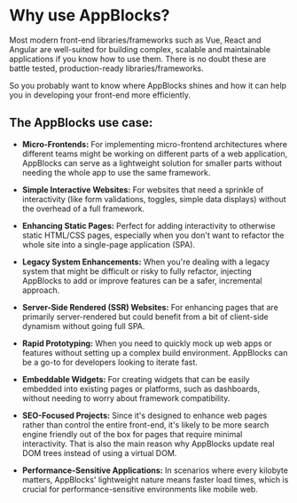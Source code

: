 # Why use AppBlocks?

Most modern front-end libraries/frameworks such as Vue, React and Angular are well-suited for building complex, scalable
and maintainable applications if you know how to use them. There is no doubt these are battle tested, production-ready
libraries/frameworks.

So you probably want to know where AppBlocks shines and how it can help you in developing your front-end more efficiently.

## The AppBlocks use case:

- **Micro-Frontends:** For implementing micro-frontend architectures where different teams might be working on different parts of a web application, AppBlocks can serve as a lightweight solution for smaller parts without needing the whole app to use the same framework.

- **Simple Interactive Websites:** For websites that need a sprinkle of interactivity (like form validations, toggles, simple data displays) without the overhead of a full framework.

- **Enhancing Static Pages:** Perfect for adding interactivity to otherwise static HTML/CSS pages, especially when you don't want to refactor the whole site into a single-page application (SPA).

- **Legacy System Enhancements:** When you're dealing with a legacy system that might be difficult or risky to fully refactor, injecting AppBlocks to add or improve features can be a safer, incremental approach.

- **Server-Side Rendered (SSR) Websites:** For enhancing pages that are primarily server-rendered but could benefit from a bit of client-side dynamism without going full SPA.

- **Rapid Prototyping:** When you need to quickly mock up web apps or features without setting up a complex build environment. AppBlocks can be a go-to for developers looking to iterate fast.

- **Embeddable Widgets:** For creating widgets that can be easily embedded into existing pages or platforms, such as dashboards, without needing to worry about framework compatibility.

- **SEO-Focused Projects:** Since it's designed to enhance web pages rather than control the entire front-end, it's likely to be more search engine friendly out of the box for pages that require minimal interactivity. That is also the main reason why AppBlocks update real DOM trees instead of using a virtual DOM.

- **Performance-Sensitive Applications:** In scenarios where every kilobyte matters, AppBlocks' lightweight nature means faster load times, which is crucial for performance-sensitive environments like mobile web.